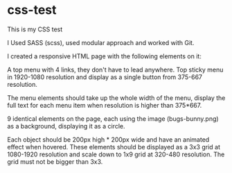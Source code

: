 # css-test
This is my CSS test

I Used SASS (scss), used modular approach and worked with Git. 

I created a responsive HTML page with the following elements on it:


A top menu with 4 links, they don't have to lead anywhere.
Top sticky menu in 1920-1080 resolution and display as a single button from 375-667 resolution.

The menu elements should take up the whole width of the menu,
display the full text for each menu item when resolution is higher than 375*667. 

9 identical elements on the page, each using the image (bugs-bunny.png) as a background, displaying it as a circle. 

Each object should be 200px high * 200px wide and have an animated effect when hovered. 
These elements should be displayed as a 3x3 grid at 1080-1920 resolution and scale down to 1x9 grid at 320-480 resolution.
The grid must not be bigger than 3x3.




